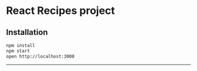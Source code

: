 # React Recipes project

## Installation

```bash
npm install
npm start
open http://localhost:3000
```


------------------
